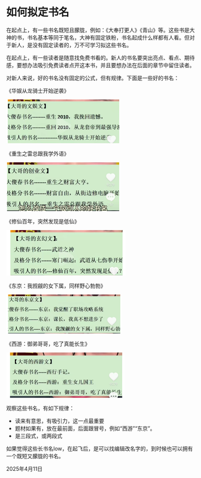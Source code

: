 # 如何拟定书名

在起点上，有一些书名既短且朦胧，例如：《大奉打更人》《青山》等。这些书是大神的书，书名基本等同于笔名，大神有固定铁粉，书名起成什么样都有人看。但对于新人，是没有固定读者的，万不可学习拟这些书名。

在起点上，有一些读者是随意找免费书看的。新人的书名要突出亮点、看点、期待感，要想办法吸引免费读者点开这本书，并且要想办法在后面的章节中留住读者。

对新人来说，好的书名没有固定的公式，但有规律。下面是一些好的书名：

《华娱从龙骑士开始逆袭》

![image-20250411172616200](assets/image-20250411172616200.png)

《重生之雷总跟我学外语》

![image-20250411172642707](assets/image-20250411172642707.png)

《修仙百年，突然发现是低仙》

![image-20250411172704183](assets/image-20250411172704183.png)

《东京：我觊觎的女下属，同样野心勃勃》

![image-20250411172747019](assets/image-20250411172747019.png)

《西游：御弟哥哥，吃了真能长生》

![image-20250411172803172](assets/image-20250411172803172.png)

观察这些书名，有如下规律：

- 读来有意思，有吸引力，这一点最重要
- 题材如果有，放在最前面，后面跟冒号，例如“西游”“东京”。
- 是三段式，或两段式

如果觉得这些长书名low，在起飞后，是可以找编辑改名字的，到时候也可以拥有一个既短又朦胧的书名。

2025年4月11日

